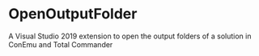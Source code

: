 # OpenOutputFolder
A Visual Studio 2019 extension to open the output folders of a solution in ConEmu and Total Commander
